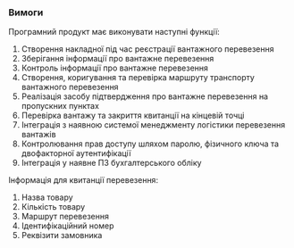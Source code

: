### Вимоги

Програмний продукт має виконувати наступні функції:
1. Створення накладної під час реєстрації вантажного перевезення
2. Зберігання інформації про вантажне перевезення
3. Контроль інформації про вантажне перевезення
4. Створення, коригування та перевірка маршруту транспорту вантажного
   перевезення
5. Реалізація засобу підтвердження про вантажне перевезення на пропускних
   пунктах
6. Перевірка вантажу та закриття квитанції на кінцевій точці
7. Інтеграція з наявною системої менеджменту логістики перевезення вантажів
8. Контролювання прав доступу шляхом паролю, фізичного ключа та
   двофакторної аутентифікації
9. Інтеграція у наявне ПЗ бухгалтерського обліку

Інформація для квитанції перевезення:
1. Назва товару
2. Кількість товару
3. Маршрут перевезення
4. Ідентифікаційний номер
5. Реквізити замовника